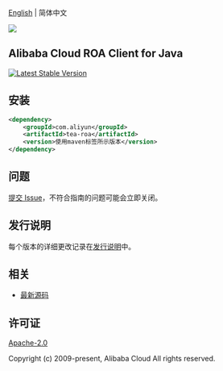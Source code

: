 [English](README.md) | 简体中文

![](https://aliyunsdk-pages.alicdn.com/icons/AlibabaCloud.svg)

## Alibaba Cloud ROA Client for Java
[![Latest Stable Version](https://img.shields.io/maven-central/v/com.aliyun/tea-roa.svg?label=Maven%20Central)](https://search.maven.org/search?q=g:%22com.aliyun%22%20AND%20a:%22tea-roa%22)

## 安装

```xml
<dependency>
    <groupId>com.aliyun</groupId>
    <artifactId>tea-roa</artifactId>
    <version>使用maven标签所示版本</version>
</dependency>
```

## 问题
[提交 Issue](https://github.com/aliyun/tea-roa/issues/new)，不符合指南的问题可能会立即关闭。

## 发行说明
每个版本的详细更改记录在[发行说明](./ChangeLog.txt)中。

## 相关
* [最新源码](https://github.com/aliyun/tea-roa)

## 许可证
[Apache-2.0](http://www.apache.org/licenses/LICENSE-2.0)

Copyright (c) 2009-present, Alibaba Cloud All rights reserved.


